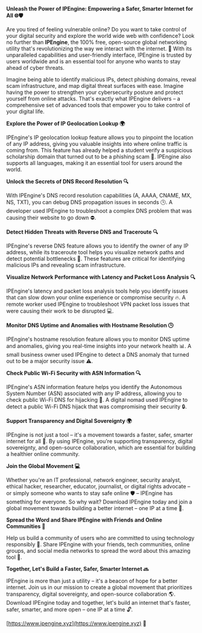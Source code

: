 **Unleash the Power of IPEngine: Empowering a Safer, Smarter Internet for All 🌐🛡️**

Are you tired of feeling vulnerable online? Do you want to take control of your digital security and explore the world wide web with confidence? Look no further than **IPEngine**, the 100% free, open-source global networking utility that's revolutionizing the way we interact with the internet. 🚀 With its unparalleled capabilities and user-friendly interface, IPEngine is trusted by users worldwide and is an essential tool for anyone who wants to stay ahead of cyber threats.

Imagine being able to identify malicious IPs, detect phishing domains, reveal scam infrastructure, and map digital threat surfaces with ease. Imagine having the power to strengthen your cybersecurity posture and protect yourself from online attacks. That's exactly what IPEngine delivers – a comprehensive set of advanced tools that empower you to take control of your digital life.

**Explore the Power of IP Geolocation Lookup 🌍**

IPEngine's IP geolocation lookup feature allows you to pinpoint the location of any IP address, giving you valuable insights into where online traffic is coming from. This feature has already helped a student verify a suspicious scholarship domain that turned out to be a phishing scam 🚨. IPEngine also supports all languages, making it an essential tool for users around the world.

**Unlock the Secrets of DNS Record Resolution 🔍**

With IPEngine's DNS record resolution capabilities (A, AAAA, CNAME, MX, NS, TXT), you can debug DNS propagation issues in seconds 🕒. A developer used IPEngine to troubleshoot a complex DNS problem that was causing their website to go down ⛔️.

**Detect Hidden Threats with Reverse DNS and Traceroute 🔍**

IPEngine's reverse DNS feature allows you to identify the owner of any IP address, while its traceroute tool helps you visualize network paths and detect potential bottlenecks 🚧. These features are critical for identifying malicious IPs and revealing scam infrastructure.

**Visualize Network Performance with Latency and Packet Loss Analysis 🔍**

IPEngine's latency and packet loss analysis tools help you identify issues that can slow down your online experience or compromise security 🔥. A remote worker used IPEngine to troubleshoot VPN packet loss issues that were causing their work to be disrupted 💻.

**Monitor DNS Uptime and Anomalies with Hostname Resolution 🕒**

IPEngine's hostname resolution feature allows you to monitor DNS uptime and anomalies, giving you real-time insights into your network health 📊. A small business owner used IPEngine to detect a DNS anomaly that turned out to be a major security issue ⚠️.

**Check Public Wi-Fi Security with ASN Information 🔍**

IPEngine's ASN information feature helps you identify the Autonomous System Number (ASN) associated with any IP address, allowing you to check public Wi-Fi DNS for hijacking 📡. A digital nomad used IPEngine to detect a public Wi-Fi DNS hijack that was compromising their security 🔒.

**Support Transparency and Digital Sovereignty 🌍**

IPEngine is not just a tool – it's a movement towards a faster, safer, smarter internet for all 🚀. By using IPEngine, you're supporting transparency, digital sovereignty, and open-source collaboration, which are essential for building a healthier online community.

**Join the Global Movement 💻**

Whether you're an IT professional, network engineer, security analyst, ethical hacker, researcher, educator, journalist, or digital rights advocate – or simply someone who wants to stay safe online 🛡️ – IPEngine has something for everyone. So why wait? Download IPEngine today and join a global movement towards building a better internet – one IP at a time 🔗.

**Spread the Word and Share IPEngine with Friends and Online Communities 👥**

Help us build a community of users who are committed to using technology responsibly 🤝. Share IPEngine with your friends, tech communities, online groups, and social media networks to spread the word about this amazing tool 📢.

**Together, Let's Build a Faster, Safer, Smarter Internet 🔜**

IPEngine is more than just a utility – it's a beacon of hope for a better internet. Join us in our mission to create a global movement that prioritizes transparency, digital sovereignty, and open-source collaboration 🌎. Download IPEngine today and together, let's build an internet that's faster, safer, smarter, and more open – one IP at a time 🔓.

[https://www.ipengine.xyz](https://www.ipengine.xyz) 🚀